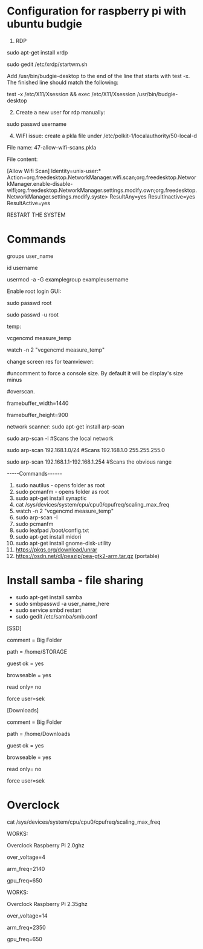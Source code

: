 # Configuration for raspberry pi with ubuntu budgie 
1. RDP

sudo apt-get install xrdp

sudo gedit /etc/xrdp/startwm.sh

Add /usr/bin/budgie-desktop to the end of the line that starts with test -x. The finished line should match the following:

test -x /etc/X11/Xsession && exec /etc/X11/Xsession /usr/bin/budgie-desktop

2. Create a new user for rdp manually:

sudo passwd username

4. WIFI issue: create a pkla file under /etc/polkit-1/localauthority/50-local-d

File name: 47-allow-wifi-scans.pkla

File content:

[Allow Wifi Scan]
Identity=unix-user:*
Action=org.freedesktop.NetworkManager.wifi.scan;org.freedesktop.NetworkManager.enable-disable-wifi;org.freedesktop.NetworkManager.settings.modify.own;org.freedesktop.NetworkManager.settings.modify.syste>
ResultAny=yes
ResultInactive=yes
ResultActive=yes

RESTART THE SYSTEM

# Commands

groups user_name

id username

usermod -a -G examplegroup exampleusername

Enable root login GUI:

sudo passwd root

sudo passwd -u root

temp:

vcgencmd measure_temp

watch -n 2 "vcgencmd measure_temp"

change screen res for teamviewer:

#uncomment to force a console size. By default it will be display's size minus

#overscan.

framebuffer_width=1440

framebuffer_height=900

network scanner:
sudo apt-get install arp-scan

sudo arp-scan -l #Scans the local network

sudo arp-scan 192.168.1.0/24 #Scans 192.168.1.0 255.255.255.0

sudo arp-scan 192.168.1.1-192.168.1.254 #Scans the obvious range

-----Commands------

1. sudo nautilus - opens folder as root
2. sudo pcmanfm - opens folder as root
3. sudo apt-get install synaptic
4. cat /sys/devices/system/cpu/cpu0/cpufreq/scaling_max_freq
5. watch -n 2 "vcgencmd measure_temp"
6. sudo arp-scan -l
7. sudo pcmanfm
8. sudo leafpad /boot/config.txt
9. sudo apt-get install midori
10. sudo apt-get install gnome-disk-utility
11. https://pkgs.org/download/unrar
12. https://osdn.net/dl/peazip/pea-gtk2-arm.tar.gz (portable)

# Install samba - file sharing
- sudo apt-get install samba
- sudo smbpasswd -a user_name_here
- sudo service smbd restart
- sudo gedit /etc/samba/smb.conf

[SSD]

comment = Big Folder

path = /home/STORAGE

guest ok = yes

browseable = yes

read only= no

force user=sek

[Downloads]

comment = Big Folder

path = /home/Downloads

guest ok = yes

browseable = yes

read only= no

force user=sek

# Overclock

cat /sys/devices/system/cpu/cpu0/cpufreq/scaling_max_freq

WORKS:

Overclock Raspberry Pi 2.0ghz

over_voltage=4

arm_freq=2140

gpu_freq=650

WORKS:

Overclock Raspberry Pi 2.35ghz

over_voltage=14

arm_freq=2350

gpu_freq=650
